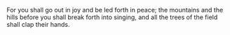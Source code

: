 For you shall go out in joy and be led forth in peace; the mountains and the hills before you shall break forth into singing, and all the trees of the field shall clap their hands.
